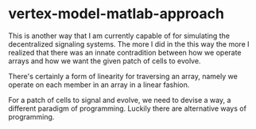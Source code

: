 # vertex-model-matlab-approach
This is another way that I am currently capable of for simulating the decentralized signaling systems. The more I did in the this way the more I realized that there was an innate contradition between how we operate arrays and how we want the given patch of cells to evolve. 

There's certainly a form of linearity for traversing an array, namely we operate on each member in an array in a linear fashion.

For a patch of cells to signal and evolve, we need to devise a way, a different paradigm of programming. Luckily there are alternative ways of programming.
